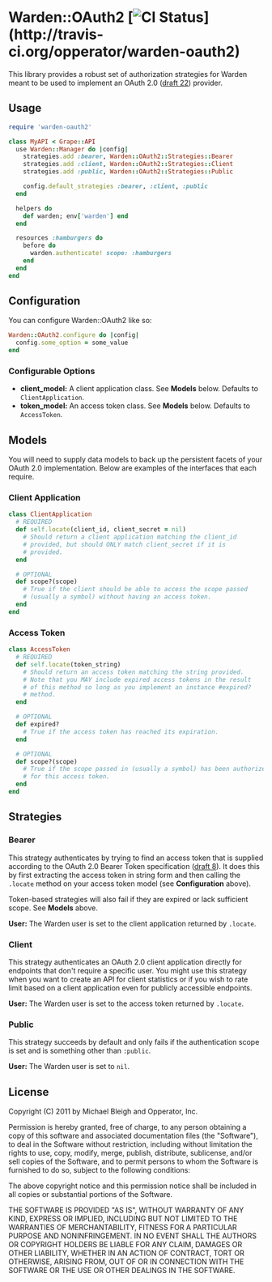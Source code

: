 # Warden::OAuth2 [![CI Status](https://secure.travis-ci.org/opperator/warden-oauth2.png")](http://travis-ci.org/opperator/warden-oauth2)

This library provides a robust set of authorization strategies for
Warden meant to be used to implement an OAuth 2.0 ([draft 22][oauth2])
provider.

## Usage

```ruby
require 'warden-oauth2'

class MyAPI < Grape::API
  use Warden::Manager do |config|
    strategies.add :bearer, Warden::OAuth2::Strategies::Bearer
    strategies.add :client, Warden::OAuth2::Strategies::Client
    strategies.add :public, Warden::OAuth2::Strategies::Public

    config.default_strategies :bearer, :client, :public
  end

  helpers do
    def warden; env['warden'] end
  end

  resources :hamburgers do
    before do
      warden.authenticate! scope: :hamburgers
    end
  end
end
```

## Configuration

You can configure Warden::OAuth2 like so:

```ruby
Warden::OAuth2.configure do |config|
  config.some_option = some_value
end
```

### Configurable Options

* **client_model:** A client application class. See **Models** below.
  Defaults to `ClientApplication`.
* **token_model:** An access token class. See **Models** below. Defaults
  to `AccessToken`.

## Models

You will need to supply data models to back up the persistent facets of
your OAuth 2.0 implementation. Below are examples of the interfaces that
each require.

### Client Application

```ruby
class ClientApplication
  # REQUIRED
  def self.locate(client_id, client_secret = nil)
    # Should return a client application matching the client_id
    # provided, but should ONLY match client_secret if it is
    # provided.
  end

  # OPTIONAL
  def scope?(scope)
    # True if the client should be able to access the scope passed
    # (usually a symbol) without having an access token.
  end
end
```

### Access Token

```ruby
class AccessToken
  # REQUIRED
  def self.locate(token_string)
    # Should return an access token matching the string provided.
    # Note that you MAY include expired access tokens in the result
    # of this method so long as you implement an instance #expired?
    # method.
  end

  # OPTIONAL
  def expired?
    # True if the access token has reached its expiration.
  end

  # OPTIONAL
  def scope?(scope)
    # True if the scope passed in (usually a symbol) has been authorized
    # for this access token.
  end
end
```

## Strategies

### Bearer

This strategy authenticates by trying to find an access token that is
supplied according to the OAuth 2.0 Bearer Token specification
([draft 8][oauth2-bearer]). It does this by first extracting the access
token in string form and then calling the `.locate` method on your
access token model (see **Configuration** above).

Token-based strategies will also fail if they are expired or lack
sufficient scope. See **Models** above.

**User:** The Warden user is set to the client application returned by
`.locate`.

### Client

This strategy authenticates an OAuth 2.0 client application directly for
endpoints that don't require a specific user. You might use this
strategy when you want to create an API for client statistics or if you
wish to rate limit based on a client application even for publicly
accessible endpoints.

**User:** The Warden user is set to the access token returned by `.locate`.

### Public

This strategy succeeds by default and only fails if the authentication
scope is set and is something other than `:public`.

**User:** The Warden user is set to `nil`.

[oauth2]: http://tools.ietf.org/html/draft-ietf-oauth-v2-22
[oauth2-bearer]: http://tools.ietf.org/html/draft-ietf-oauth-v2-bearer-08

## License

Copyright (C) 2011 by Michael Bleigh and Opperator, Inc.

Permission is hereby granted, free of charge, to any person obtaining a copy
of this software and associated documentation files (the "Software"), to deal
in the Software without restriction, including without limitation the rights
to use, copy, modify, merge, publish, distribute, sublicense, and/or sell
copies of the Software, and to permit persons to whom the Software is
furnished to do so, subject to the following conditions:

The above copyright notice and this permission notice shall be included in
all copies or substantial portions of the Software.

THE SOFTWARE IS PROVIDED "AS IS", WITHOUT WARRANTY OF ANY KIND, EXPRESS OR
IMPLIED, INCLUDING BUT NOT LIMITED TO THE WARRANTIES OF MERCHANTABILITY,
FITNESS FOR A PARTICULAR PURPOSE AND NONINFRINGEMENT. IN NO EVENT SHALL THE
AUTHORS OR COPYRIGHT HOLDERS BE LIABLE FOR ANY CLAIM, DAMAGES OR OTHER
LIABILITY, WHETHER IN AN ACTION OF CONTRACT, TORT OR OTHERWISE, ARISING FROM,
OUT OF OR IN CONNECTION WITH THE SOFTWARE OR THE USE OR OTHER DEALINGS IN
THE SOFTWARE.
